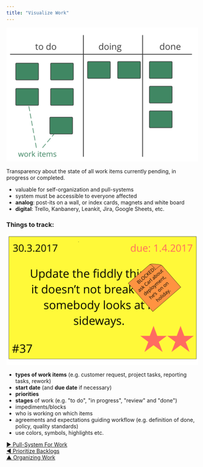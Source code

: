 ```yaml
---
title: "Visualize Work"
---
```



![right,fit](img/workflow-and-value/simple-process.png)

Transparency about the state of all work items currently pending, in progress or completed.

-   valuable for self-organization and pull-systems
-   system must be accessible to everyone affected
-   **analog**: post-its on a wall, or index cards, magnets and white board
-   **digital**: Trello, Kanbanery, Leankit, Jira, Google Sheets, etc.


### Things to track: 

![right,fit](img/workflow-and-value/card.png)

-   **types of work items** (e.g. customer request, project tasks, reporting tasks, rework)
-   **start date** (and **due date** if necessary)
-   **priorities**
-   **stages** of work (e.g. "to do", "in progress", "review" and "done")
-   impediments/blocks
-   who is working on which items
-   agreements and expectations guiding workflow (e.g. definition of done, policy, quality standards)
-   use colors, symbols, highlights etc.







[&#9654; Pull-System For Work](pull-system-for-work.html)<br/>[&#9664; Prioritize Backlogs](prioritize-backlogs.html)<br/>[&#9650; Organizing Work](organizing-work.html)

